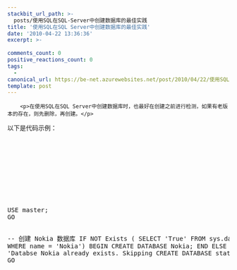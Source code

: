 ```yaml
---
stackbit_url_path: >-
  posts/使用SQL在SQL-Server中创建数据库的最佳实践
title: '使用SQL在SQL Server中创建数据库的最佳实践'
date: '2010-04-22 13:36:36'
excerpt: >-
  
comments_count: 0
positive_reactions_count: 0
tags: 
  - 
canonical_url: https://be-net.azurewebsites.net/post/2010/04/22/使用SQL在SQL-Server中创建数据库的最佳实践
template: post
---
```


        <p>在使用SQL在SQL Server中创建数据库时，也最好在创建之前进行检测，如果有老版本的存在，则先删除，再创建。</p>
<p>以下是代码示例：</p>
<p>&nbsp;</p>
<p>&nbsp;</p>
<p>&nbsp;</p>
<p>&nbsp;</p>
<p>&nbsp;</p>
<pre class="brush: sql">USE master;
GO

-- 创建 Nokia 数据库
IF NOT Exists (
	SELECT 'True'
	FROM sys.databases 
	WHERE name = 'Nokia')
BEGIN
	CREATE DATABASE Nokia;
END
ELSE
BEGIN
	PRINT 'Databse Nokia already exists. Skipping CREATE DATABASE statement';
END
GO
</pre>
      